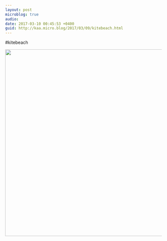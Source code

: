 ```yaml
---
layout: post
microblog: true
audio: 
date: 2017-03-10 00:45:53 +0400
guid: http://kaa.micro.blog/2017/03/09/kitebeach.html
---
```

#kitebeach

<img src="http://www.kaa.bz/uploads/2018/52e9b164c4.jpg" width="600" height="600" />
